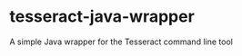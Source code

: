 tesseract-java-wrapper
======================

A simple Java wrapper for the Tesseract command line tool

